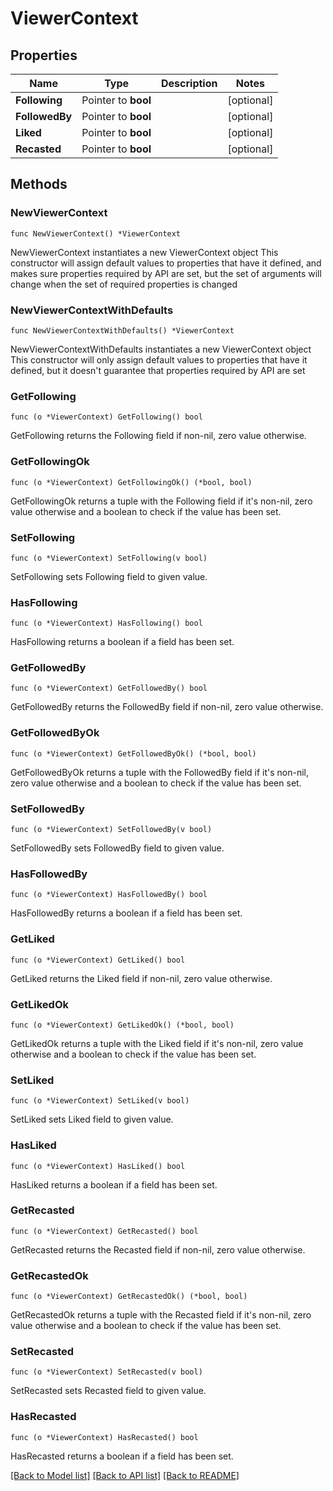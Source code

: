 # ViewerContext

## Properties

Name | Type | Description | Notes
------------ | ------------- | ------------- | -------------
**Following** | Pointer to **bool** |  | [optional] 
**FollowedBy** | Pointer to **bool** |  | [optional] 
**Liked** | Pointer to **bool** |  | [optional] 
**Recasted** | Pointer to **bool** |  | [optional] 

## Methods

### NewViewerContext

`func NewViewerContext() *ViewerContext`

NewViewerContext instantiates a new ViewerContext object
This constructor will assign default values to properties that have it defined,
and makes sure properties required by API are set, but the set of arguments
will change when the set of required properties is changed

### NewViewerContextWithDefaults

`func NewViewerContextWithDefaults() *ViewerContext`

NewViewerContextWithDefaults instantiates a new ViewerContext object
This constructor will only assign default values to properties that have it defined,
but it doesn't guarantee that properties required by API are set

### GetFollowing

`func (o *ViewerContext) GetFollowing() bool`

GetFollowing returns the Following field if non-nil, zero value otherwise.

### GetFollowingOk

`func (o *ViewerContext) GetFollowingOk() (*bool, bool)`

GetFollowingOk returns a tuple with the Following field if it's non-nil, zero value otherwise
and a boolean to check if the value has been set.

### SetFollowing

`func (o *ViewerContext) SetFollowing(v bool)`

SetFollowing sets Following field to given value.

### HasFollowing

`func (o *ViewerContext) HasFollowing() bool`

HasFollowing returns a boolean if a field has been set.

### GetFollowedBy

`func (o *ViewerContext) GetFollowedBy() bool`

GetFollowedBy returns the FollowedBy field if non-nil, zero value otherwise.

### GetFollowedByOk

`func (o *ViewerContext) GetFollowedByOk() (*bool, bool)`

GetFollowedByOk returns a tuple with the FollowedBy field if it's non-nil, zero value otherwise
and a boolean to check if the value has been set.

### SetFollowedBy

`func (o *ViewerContext) SetFollowedBy(v bool)`

SetFollowedBy sets FollowedBy field to given value.

### HasFollowedBy

`func (o *ViewerContext) HasFollowedBy() bool`

HasFollowedBy returns a boolean if a field has been set.

### GetLiked

`func (o *ViewerContext) GetLiked() bool`

GetLiked returns the Liked field if non-nil, zero value otherwise.

### GetLikedOk

`func (o *ViewerContext) GetLikedOk() (*bool, bool)`

GetLikedOk returns a tuple with the Liked field if it's non-nil, zero value otherwise
and a boolean to check if the value has been set.

### SetLiked

`func (o *ViewerContext) SetLiked(v bool)`

SetLiked sets Liked field to given value.

### HasLiked

`func (o *ViewerContext) HasLiked() bool`

HasLiked returns a boolean if a field has been set.

### GetRecasted

`func (o *ViewerContext) GetRecasted() bool`

GetRecasted returns the Recasted field if non-nil, zero value otherwise.

### GetRecastedOk

`func (o *ViewerContext) GetRecastedOk() (*bool, bool)`

GetRecastedOk returns a tuple with the Recasted field if it's non-nil, zero value otherwise
and a boolean to check if the value has been set.

### SetRecasted

`func (o *ViewerContext) SetRecasted(v bool)`

SetRecasted sets Recasted field to given value.

### HasRecasted

`func (o *ViewerContext) HasRecasted() bool`

HasRecasted returns a boolean if a field has been set.


[[Back to Model list]](../README.md#documentation-for-models) [[Back to API list]](../README.md#documentation-for-api-endpoints) [[Back to README]](../README.md)


